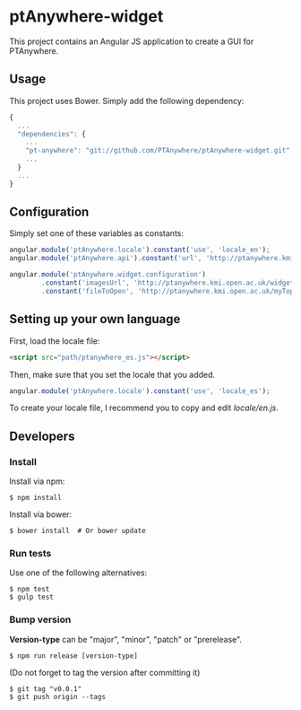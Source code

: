 # ptAnywhere-widget

This project contains an Angular JS application to create a GUI for PTAnywhere.

## Usage

This project uses Bower.
Simply add the following dependency:

```js
{
  ...
  "dependencies": {
    ...
    "pt-anywhere": "git://github.com/PTAnywhere/ptAnywhere-widget.git",
    ...
  }
  ...
}
```

## Configuration

Simply set one of these variables as constants:
```js
angular.module('ptAnywhere.locale').constant('use', 'locale_en');
angular.module('ptAnywhere.api').constant('url', 'http://ptanywhere.kmi.open.ac.uk/api/v1');

angular.module('ptAnywhere.widget.configuration')
        .constant('imagesUrl', 'http://ptanywhere.kmi.open.ac.uk/widget/imgs')
        .constant('fileToOpen', 'http://ptanywhere.kmi.open.ac.uk/myTopology.pkt');
```

## Setting up your own language

First, load the locale file:

```html
<script src="path/ptanywhere_es.js"></script>
```

Then, make sure that you set the locale that you added.

```js
angular.module('ptAnywhere.locale').constant('use', 'locale_es');
```

To create your locale file, I recommend you to copy and edit _locale/en.js_.

## Developers

### Install

Install via npm:

    $ npm install

Install via bower:

    $ bower install  # Or bower update

### Run tests

Use one of the following alternatives:

    $ npm test
    $ gulp test

### Bump version

__Version-type__ can be "major", "minor", "patch" or "prerelease".
 
    $ npm run release [version-type]

(Do not forget to tag the version after committing it)

    $ git tag "v0.0.1"
    $ git push origin --tags